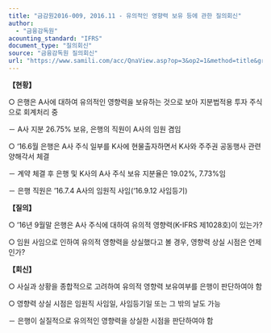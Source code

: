 ```yaml
---
title: "금감원2016-009, 2016.11 - 유의적인 영향력 보유 등에 관한 질의회신"
author:
  - "금융감독원"
acounting_standard: "IFRS"
document_type: "질의회신"
source: "금융감독원 질의회신"
url: "https://www.samili.com/acc/QnaView.asp?op=3&op2=1&method=title&group=2122-15;1&orgcode=1&searchword=&page=5&code=%EA%B8%88%EA%B0%90%EC%9B%902016%2D009%3A201611"
---
```

**【현황】**

○ 은행은 A사에 대하여 유의적인 영향력을 보유하는 것으로 보아 지분법적용 투자 주식으로 회계처리 중

－ A사 지분 26.75% 보유, 은행의 직원이 A사의 임원 겸임

  

○ ‘16.6월 은행은 A사 주식 일부를 K사에 현물출자하면서 K사와 주주권 공동행사 관련 양해각서 체결

  

－ 계약 체결 후 은행 및 K사의 A사 주식 보유 지분율은 19.02%, 7.73%임

  

－ 은행 직원은 ’16.7.4 A사의 임원직 사임(‘16.9.12 사임등기)

  
**【질의】**

○ ’16년 9월말 은행은 A사 주식에 대하여 유의적 영향력(K-IFRS 제1028호)이 있는가?

  

○ 임원 사임으로 인하여 유의적 영향력을 상실했다고 볼 경우, 영향력 상실 시점은 언제인가?

  
  

**【회신】**

○ 사실과 상황을 종합적으로 고려하여 유의적 영향력 보유여부를 은행이 판단하여야 함

  

○ 영향력 상실 시점은 임원직 사임일, 사임등기일 또는 그 밖의 날도 가능

  

－ 은행이 실질적으로 유의적인 영향력을 상실한 시점을 판단하여야 함
